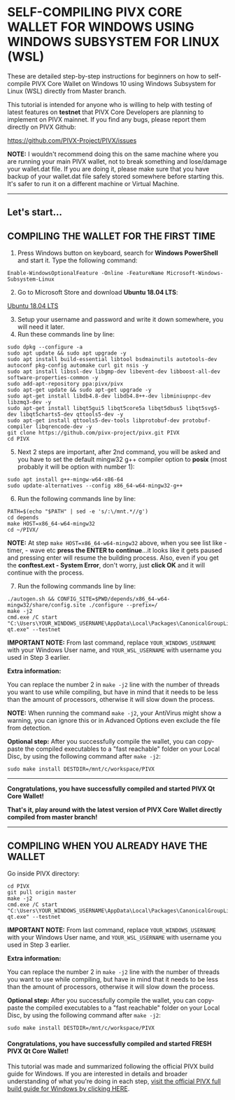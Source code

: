 # SELF-COMPILING PIVX CORE WALLET FOR WINDOWS USING WINDOWS SUBSYSTEM FOR LINUX (WSL)

These are detailed step-by-step instructions for beginners on how to self-compile PIVX Core Wallet on Windows 10 using Windows Subsystem for Linux (WSL) directly from Master branch.

This tutorial is intended for anyone who is willing to help with testing of latest features on **testnet** that PIVX Core Developers are planning to implement on PIVX mainnet. If you find any bugs, please report them directly on PIVX Github:

https://github.com/PIVX-Project/PIVX/issues

**NOTE:** I wouldn't recommend doing this on the same machine where you are running your main PIVX wallet, not to break something and lose/damage your wallet.dat file. If you are doing it, please make sure that you have backup of your wallet.dat file safely stored somewhere before starting this. It's safer to run it on a different machine or Virtual Machine.

---------------------------------------------------------

## Let's start...

## COMPILING THE WALLET FOR THE FIRST TIME

1. Press Windows button on keyboard, search for **Windows PowerShell** and start it. Type the following command:
```
Enable-WindowsOptionalFeature -Online -FeatureName Microsoft-Windows-Subsystem-Linux
```

2. Go to Microsoft Store and download **Ubuntu 18.04 LTS**:

[Ubuntu 18.04 LTS](https://www.microsoft.com/store/productId/9N9TNGVNDL3Q)

3. Setup your username and password and write it down somewhere, you will need it later.
4. Run these commands line by line:
```
sudo dpkg --configure -a
sudo apt update && sudo apt upgrade -y
sudo apt install build-essential libtool bsdmainutils autotools-dev autoconf pkg-config automake curl git nsis -y
sudo apt install libssl-dev libgmp-dev libevent-dev libboost-all-dev software-properties-common -y
sudo add-apt-repository ppa:pivx/pivx
sudo apt-get update && sudo apt-get upgrade -y
sudo apt-get install libdb4.8-dev libdb4.8++-dev libminiupnpc-dev libzmq3-dev -y
sudo apt-get install libqt5gui5 libqt5core5a libqt5dbus5 libqt5svg5-dev libqt5charts5-dev qttools5-dev -y
sudo apt-get install qttools5-dev-tools libprotobuf-dev protobuf-compiler libqrencode-dev -y
git clone https://github.com/pivx-project/pivx.git PIVX
cd PIVX
```
5. Next 2 steps are important, after 2nd command, you will be asked and you have to set the default mingw32 g++ compiler option to **posix** (most probably it will be option with number 1):
```
sudo apt install g++-mingw-w64-x86-64
sudo update-alternatives --config x86_64-w64-mingw32-g++
```
6. Run the following commands line by line:
```
PATH=$(echo "$PATH" | sed -e 's/:\/mnt.*//g')
cd depends
make HOST=x86_64-w64-mingw32
cd ~/PIVX/
```

**NOTE:** At step `make HOST=x86_64-w64-mingw32` above, when you see list like - timer, - wave etc **press the ENTER to continue**...it looks like it gets paused and pressing enter will resume the building process.
Also, even if you get the **conftest.ext - System Error**, don't worry, just **click OK** and it will continue with the process.

7. Run the following commands line by line:
```
./autogen.sh && CONFIG_SITE=$PWD/depends/x86_64-w64-mingw32/share/config.site ./configure --prefix=/
make -j2
cmd.exe /C start "C:\Users\YOUR_WINDOWS_USERNAME\AppData\Local\Packages\CanonicalGroupLimited.Ubuntu18.04onWindows_79rhkp1fndgsc\LocalState\rootfs\home\YOUR_WSL_USERNAME\PIVX\src\qt\pivx-qt.exe" --testnet
```
**IMPORTANT NOTE:** From last command, replace `YOUR_WINDOWS_USERNAME` with your Windows User name, and `YOUR_WSL_USERNAME` with username you used in Step 3 earlier.

**Extra information:**

You can replace the number 2 in `make -j2` line with the number of threads you want to use while compiling, but have in mind that it needs to be less than the amount of processors, otherwise it will slow down the process.

**NOTE:** When running the command `make -j2`, your AntiVirus might show a warning, you can ignore this or in Advanced Options even exclude the file from detection.

**Optional step:**
After you successfully compile the wallet, you can copy-paste the compiled executables to a "fast reachable" folder on your Local Disc, by using the following command after `make -j2`:

```
sudo make install DESTDIR=/mnt/c/workspace/PIVX
```

--------------------------------------------
**Congratulations, you have successfully compiled and started PIVX Qt Core Wallet!**

**That's it, play around with the latest version of PIVX Core Wallet directly compiled from master branch!**

---------------------------------------------
## COMPILING WHEN YOU ALREADY HAVE THE WALLET

Go inside PIVX directory:
```
cd PIVX
git pull origin master
make -j2
cmd.exe /C start "C:\Users\YOUR_WINDOWS_USERNAME\AppData\Local\Packages\CanonicalGroupLimited.Ubuntu18.04onWindows_79rhkp1fndgsc\LocalState\rootfs\home\YOUR_WSL_USERNAME\PIVX\src\qt\pivx-qt.exe" --testnet
```
**IMPORTANT NOTE:** From last command, replace `YOUR_WINDOWS_USERNAME` with your Windows User name, and `YOUR_WSL_USERNAME` with username you used in Step 3 earlier.

**Extra information:**

You can replace the number 2 in `make -j2` line with the number of threads you want to use while compiling, but have in mind that it needs to be less than the amount of processors, otherwise it will slow down the process.

**Optional step:**
After you successfully compile the wallet, you can copy-paste the compiled executables to a "fast reachable" folder on your Local Disc, by using the following command after `make -j2`:

```
sudo make install DESTDIR=/mnt/c/workspace/PIVX
```

#### **Congratulations, you have successfully compiled and started FRESH PIVX Qt Core Wallet!**

This tutorial was made and summarized following the official PIVX build guide for Windows. If you are interested in details and broader understanding of what you're doing in each step, [visit the official PIVX full build guide for Windows by clicking HERE](https://github.com/PIVX-Project/PIVX/blob/master/doc/build-windows.md).
